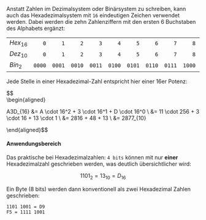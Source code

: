 Anstatt Zahlen im Dezimalsystem oder Binärsystem zu schreiben, kann auch das Hexadezimalsystem mit `16` eindeutigen Zeichen verwendet werden. Dabei werden die zehn Zahlenziffern mit den ersten 6 Buchstaben des Alphabets ergänzt:

<div className="slim-table no-header">

|         |        |        |        |        |        |        |        |        |        |        |        |        |        |        |        |        |
| :------ | -----: | -----: | -----: | -----: | -----: | -----: | -----: | -----: | -----: | -----: | -----: | -----: | -----: | -----: | -----: | -----: |
| $Hex_{16}$ |    `0` |    `1` |    `2` |    `3` |    `4` |    `5` |    `6` |    `7` |    `8` |    `9` |    `A` |    `B` |    `C` |    `D` |    `E` |    `F` |
| $Dez_{10}$ |    `0` |    `1` |    `2` |    `3` |    `4` |    `5` |    `6` |    `7` |    `8` |    `9` |   `10` |   `11` |   `12` |   `13` |   `14` |   `15` |
| $Bin_{2}$ | `0000` | `0001` | `0010` | `0011` | `0100` | `0101` | `0110` | `0111` | `1000` | `1001` | `1010` | `1011` | `1100` | `1101` | `1110` | `1111` |

</div>

Jede Stelle in einer Hexadezimal-Zahl entspricht hier einer 16er Potenz:


$$\
\begin{aligned}

A3D_{16} &= A \cdot 16^2 + 3 \cdot 16^1 + D \cdot 16^0 \\
    &= 11 \cdot 256 + 3 \cdot 16 + 13 \cdot 1 \\
    &= 2816 + 48 + 13 \\
    &= 2877_{10}

\end{aligned}$$

#### Anwendungsbereich

Das praktische bei Hexadezimalzahlen: `4 bits` können mit nur **einer** Hexadezimalzahl geschrieben werden, was deutlich übersichtlicher wird:

$$
1101_{2} = 13_{10} = D_{16}
$$

Ein Byte (8 bits) werden dann konventionell als zwei Hexadezimal Zahlen geschrieben:

```
1101 1001 = D9
F5 = 1111 1001
```
